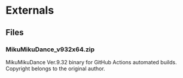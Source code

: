 # Externals

## Files

### MikuMikuDance_v932x64.zip

MikuMikuDance Ver.9.32 binary for GitHub Actions automated builds.  
Copyright belongs to the original author.
